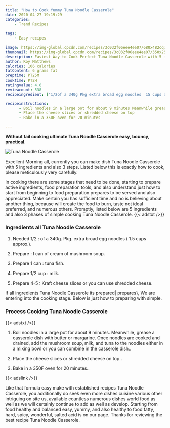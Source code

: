 ```yaml
---
title: "How to Cook Yummy Tuna Noodle Casserole"
date: 2020-04-27 19:19:29
categories:
    - Trend Recipes
    
tags:
    - Easy recipes

image: https://img-global.cpcdn.com/recipes/3c032f06eee4ee07/680x482cq70/tuna-noodle-casserole-recipe-main-photo.jpg
thumbnail: https://img-global.cpcdn.com/recipes/3c032f06eee4ee07/350x250cq70/tuna-noodle-casserole-recipe-main-photo.jpg
description: Easiest Way to Cook Perfect Tuna Noodle Casserole with 5 ingredients and 3 stages of easy cooking.
author: Roy Matthews
calories: 106 calories
fatContent: 6 grams fat
preptime: PT25M
cooktime: PT2H
ratingvalue: 4.6
reviewcount: 538
recipeingredient: ["1/2of a 340g Pkg extra broad egg noodles  15 cups approx", "I can of cream of mushroom soup", "1 cantuna fish", "1/2 cupmilk", "4-5Kraft cheese slices or you can use shredded cheese"]

recipeinstructions: 
      - Boil noodles in a large pot for about 9 minutes Meanwhile grease a casserole dish with butter or margarine Once noodles are cooked and drained add the mushroom soup milk and tuna to the noodles either in a mixing bowl or you can combine in the casserole dish 
      - Place the cheese slices or shredded cheese on top 
      - Bake in a 350F oven for 20 minutes

---
```




**Without fail cooking ultimate Tuna Noodle Casserole easy, bouncy, practical**. 


![Tuna Noodle Casserole](https://img-global.cpcdn.com/recipes/3c032f06eee4ee07/680x482cq70/tuna-noodle-casserole-recipe-main-photo.jpg "Tuna Noodle Casserole")




Excellent Morning all, currently you can make dish Tuna Noodle Casserole with 5 ingredients and also 3 steps. Listed below this is exactly how to cook, please meticulously very carefully.

In cooking there are some stages that need to be done, starting to prepare active ingredients, food preparation tools, and also understand just how to start from beginning to food preparation prepares to be served and also appreciated. Make certain you has sufficient time and no is believing about another thing, because will create the food to burn, taste not ideal preferred, and numerous others. Promptly, listed below are 5 ingredients and also 3 phases of simple cooking Tuna Noodle Casserole.
{{< adstxt />}}

### Ingredients all Tuna Noodle Casserole


1. Needed 1/2 : of a 340g. Pkg. extra broad egg noodles ( 1.5 cups approx.).

1. Prepare  : I can of cream of mushroom soup.

1. Prepare 1 can : tuna fish.

1. Prepare 1/2 cup : milk.

1. Prepare 4-5 : Kraft cheese slices or you can use shredded cheese.



If all ingredients Tuna Noodle Casserole its prepared| prepares}, We are entering into the cooking stage. Below is just how to preparing with simple.

### Process Cooking Tuna Noodle Casserole

{{< adstxt />}}


1. Boil noodles in a large pot for about 9 minutes. Meanwhile, grease a casserole dish with butter or margarine. Once noodles are cooked and drained, add the mushroom soup, milk, and tuna to the noodles either in a mixing bowl or you can combine in the casserole dish..



1. Place the cheese slices or shredded cheese on top..



1. Bake in a 350F oven for 20 minutes..





{{< adslink />}}

Like that formula easy make with established recipes Tuna Noodle Casserole, you additionally do seek even more dishes cuisine various other intriguing on site us, available countless numerous dishes world food as well as we will certainly continue to add as well as develop. Starting from food healthy and balanced easy, yummy, and also healthy to food fatty, hard, spicy, wonderful, salted acid is on our page. Thanks for reviewing the best recipe Tuna Noodle Casserole.
